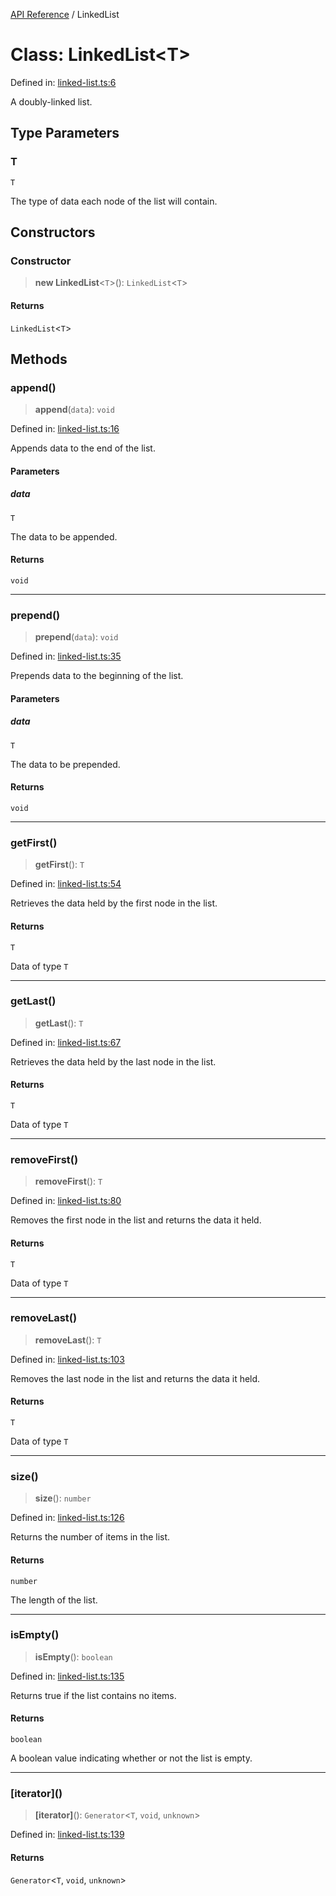[API Reference](API%20Reference) / LinkedList

# Class: LinkedList\<T\>

Defined in: [linked-list.ts:6](https://github.com/8by8-org/typedoc-plugin-github-wiki/blob/ecd7957cf725a62dfe3193fc4ea74e4d1c330b1c/src/linked-list.ts#L6)

A doubly-linked list.

## Type Parameters

### T

`T`

The type of data each node of the list will contain.

## Constructors

### Constructor

> **new LinkedList**\<`T`\>(): `LinkedList`\<`T`\>

#### Returns

`LinkedList`\<`T`\>

## Methods

### append()

> **append**(`data`): `void`

Defined in: [linked-list.ts:16](https://github.com/8by8-org/typedoc-plugin-github-wiki/blob/ecd7957cf725a62dfe3193fc4ea74e4d1c330b1c/src/linked-list.ts#L16)

Appends data to the end of the list.

#### Parameters

##### data

`T`

The data to be appended.

#### Returns

`void`

***

### prepend()

> **prepend**(`data`): `void`

Defined in: [linked-list.ts:35](https://github.com/8by8-org/typedoc-plugin-github-wiki/blob/ecd7957cf725a62dfe3193fc4ea74e4d1c330b1c/src/linked-list.ts#L35)

Prepends data to the beginning of the list.

#### Parameters

##### data

`T`

The data to be prepended.

#### Returns

`void`

***

### getFirst()

> **getFirst**(): `T`

Defined in: [linked-list.ts:54](https://github.com/8by8-org/typedoc-plugin-github-wiki/blob/ecd7957cf725a62dfe3193fc4ea74e4d1c330b1c/src/linked-list.ts#L54)

Retrieves the data held by the first node in the list.

#### Returns

`T`

Data of type `T`

***

### getLast()

> **getLast**(): `T`

Defined in: [linked-list.ts:67](https://github.com/8by8-org/typedoc-plugin-github-wiki/blob/ecd7957cf725a62dfe3193fc4ea74e4d1c330b1c/src/linked-list.ts#L67)

Retrieves the data held by the last node in the list.

#### Returns

`T`

Data of type `T`

***

### removeFirst()

> **removeFirst**(): `T`

Defined in: [linked-list.ts:80](https://github.com/8by8-org/typedoc-plugin-github-wiki/blob/ecd7957cf725a62dfe3193fc4ea74e4d1c330b1c/src/linked-list.ts#L80)

Removes the first node in the list and returns the data it held.

#### Returns

`T`

Data of type `T`

***

### removeLast()

> **removeLast**(): `T`

Defined in: [linked-list.ts:103](https://github.com/8by8-org/typedoc-plugin-github-wiki/blob/ecd7957cf725a62dfe3193fc4ea74e4d1c330b1c/src/linked-list.ts#L103)

Removes the last node in the list and returns the data it held.

#### Returns

`T`

Data of type `T`

***

### size()

> **size**(): `number`

Defined in: [linked-list.ts:126](https://github.com/8by8-org/typedoc-plugin-github-wiki/blob/ecd7957cf725a62dfe3193fc4ea74e4d1c330b1c/src/linked-list.ts#L126)

Returns the number of items in the list.

#### Returns

`number`

The length of the list.

***

### isEmpty()

> **isEmpty**(): `boolean`

Defined in: [linked-list.ts:135](https://github.com/8by8-org/typedoc-plugin-github-wiki/blob/ecd7957cf725a62dfe3193fc4ea74e4d1c330b1c/src/linked-list.ts#L135)

Returns true if the list contains no items.

#### Returns

`boolean`

A boolean value indicating whether or not the list is empty.

***

### \[iterator\]()

> **\[iterator\]**(): `Generator`\<`T`, `void`, `unknown`\>

Defined in: [linked-list.ts:139](https://github.com/8by8-org/typedoc-plugin-github-wiki/blob/ecd7957cf725a62dfe3193fc4ea74e4d1c330b1c/src/linked-list.ts#L139)

#### Returns

`Generator`\<`T`, `void`, `unknown`\>
